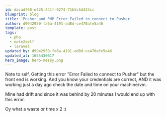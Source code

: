 ```yaml
---
id: dacadf98-e425-441f-9274-71b5c5d324cc
blueprint: blog
title: 'Pusher and PHP Error Failed to connect to Pusher'
author: d9942950-fa6a-4191-ad8d-ce470afe5a46
template: post
tags:
  - php
  - note2self
  - laravel
updated_by: d9942950-fa6a-4191-ad8d-ce470afe5a46
updated_at: 1655430617
hero_image: hero-messy.png
---
```

Note to self. Getting this error "Error Failed to connect to Pusher" but the front end is working. And you know your credentials are correct, AND it was working just a day ago check the date and time on your machine/vm. 

Mine had drift and since it was behind by 20 minutes I would end up with this error.

Oy what a waste or time x 2 :(
